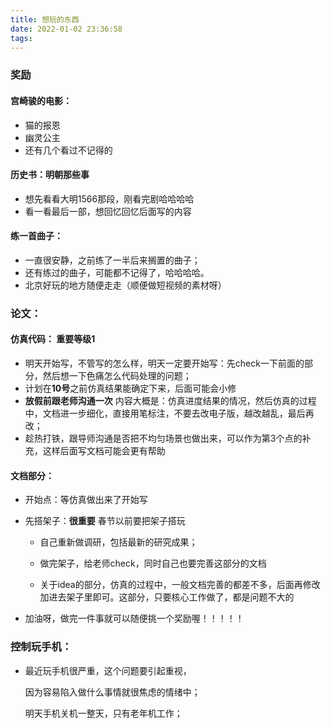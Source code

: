 ```yaml
---
title: 想玩的东西
date: 2022-01-02 23:36:58
tags:
---
```

### 奖励

#### 宫崎骏的电影： ####

 - 猫的报恩
 - 幽灵公主
 - 还有几个看过不记得的

#### 历史书：明朝那些事 ####

 - 想先看看大明1566那段，刚看完剧哈哈哈哈
 - 看一看最后一部，想回忆回忆后面写的内容

#### 练一首曲子： ####

* 一直很安静，之前练了一半后来搁置的曲子；
* 还有练过的曲子，可能都不记得了，哈哈哈哈。
* 北京好玩的地方随便走走（顺便做短视频的素材呀）

### 论文：

#### 仿真代码：   重要等级1 ####

* 明天开始写，不管写的怎么样，明天一定要开始写：先check一下前面的部分，然后想一下色痛怎么代码处理的问题；
* 计划在**10号**之前仿真结果能确定下来，后面可能会小修
* **放假前跟老师沟通一次**  内容大概是：仿真进度结果的情况，然后仿真的过程中，文档进一步细化，直接用笔标注，不要去改电子版，越改越乱，最后再改；
* 趁热打铁，跟导师沟通是否把不均匀场景也做出来，可以作为第3个点的补充，这样后面写文档可能会更有帮助

#### 文档部分： ####

* 开始点：等仿真做出来了开始写

* 先搭架子：**很重要** 春节以前要把架子搭玩

  * 自己重新做调研，包括最新的研究成果；

  * 做完架子，给老师check，同时自己也要完善这部分的文档
  * 关于idea的部分，仿真的过程中，一般文档完善的都差不多，后面再修改加进去架子里即可。这部分，只要核心工作做了，都是问题不大的

* 加油呀，做完一件事就可以随便挑一个奖励喔！！！！！

### 控制玩手机： ###

* 最近玩手机很严重，这个问题要引起重视，

  因为容易陷入做什么事情就很焦虑的情绪中；

  明天手机关机一整天，只有老年机工作；
